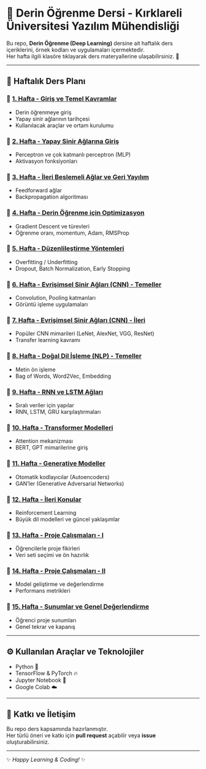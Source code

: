 # 📘 Derin Öğrenme Dersi - Kırklareli Üniversitesi Yazılım Mühendisliği

Bu repo, **Derin Öğrenme (Deep Learning)** dersine ait haftalık ders içeriklerini, örnek kodları ve uygulamaları içermektedir.  
Her hafta ilgili klasöre tıklayarak ders materyallerine ulaşabilirsiniz. 🚀  

---

## 📅 Haftalık Ders Planı

### 🔹 [1. Hafta - Giriş ve Temel Kavramlar](1-Hafta/)
- Derin öğrenmeye giriş  
- Yapay sinir ağlarının tarihçesi  
- Kullanılacak araçlar ve ortam kurulumu  

### 🔹 [2. Hafta - Yapay Sinir Ağlarına Giriş](2-Hafta/)
- Perceptron ve çok katmanlı perceptron (MLP)  
- Aktivasyon fonksiyonları  

### 🔹 [3. Hafta - İleri Beslemeli Ağlar ve Geri Yayılım](3-Hafta/)
- Feedforward ağlar  
- Backpropagation algoritması  

### 🔹 [4. Hafta - Derin Öğrenme için Optimizasyon](4-Hafta/)
- Gradient Descent ve türevleri  
- Öğrenme oranı, momentum, Adam, RMSProp  

### 🔹 [5. Hafta - Düzenlileştirme Yöntemleri](5-Hafta/)
- Overfitting / Underfitting  
- Dropout, Batch Normalization, Early Stopping  

### 🔹 [6. Hafta - Evrişimsel Sinir Ağları (CNN) - Temeller](6-Hafta/)
- Convolution, Pooling katmanları  
- Görüntü işleme uygulamaları  

### 🔹 [7. Hafta - Evrişimsel Sinir Ağları (CNN) - İleri](7-Hafta/)
- Popüler CNN mimarileri (LeNet, AlexNet, VGG, ResNet)  
- Transfer learning kavramı  

### 🔹 [8. Hafta - Doğal Dil İşleme (NLP) - Temeller](8-Hafta/)
- Metin ön işleme  
- Bag of Words, Word2Vec, Embedding  

### 🔹 [9. Hafta - RNN ve LSTM Ağları](9-Hafta/)
- Sıralı veriler için yapılar  
- RNN, LSTM, GRU karşılaştırmaları  

### 🔹 [10. Hafta - Transformer Modelleri](10-Hafta/)
- Attention mekanizması  
- BERT, GPT mimarilerine giriş  

### 🔹 [11. Hafta - Generative Modeller](11-Hafta/)
- Otomatik kodlayıcılar (Autoencoders)  
- GAN’ler (Generative Adversarial Networks)  

### 🔹 [12. Hafta - İleri Konular](12-Hafta/)
- Reinforcement Learning  
- Büyük dil modelleri ve güncel yaklaşımlar  

### 🔹 [13. Hafta - Proje Çalışmaları - I](13-Hafta/)
- Öğrencilerle proje fikirleri  
- Veri seti seçimi ve ön hazırlık  

### 🔹 [14. Hafta - Proje Çalışmaları - II](14-Hafta/)
- Model geliştirme ve değerlendirme  
- Performans metrikleri  

### 🔹 [15. Hafta - Sunumlar ve Genel Değerlendirme](15-Hafta/)
- Öğrenci proje sunumları  
- Genel tekrar ve kapanış  

---

## ⚙️ Kullanılan Araçlar ve Teknolojiler
- Python 🐍  
- TensorFlow & PyTorch 🔥  
- Jupyter Notebook 📓  
- Google Colab ☁️  

---

## 📌 Katkı ve İletişim
Bu repo ders kapsamında hazırlanmıştır.  
Her türlü öneri ve katkı için **pull request** açabilir veya **issue** oluşturabilirsiniz.  

---
✨ *Happy Learning & Coding!* ✨
